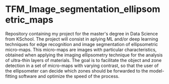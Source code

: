 # TFM_Image_segmentation_ellipsometric_maps

Repository containing my project for the master's degree in Data Science from KSchool. 
The project will consist in aplying ML and/or deep learning techniques for edge recognition and image segmentation of ellipsometric micro-maps. This micro-maps are images with particular characteristics, obtained when applying the imaging ellipsometry technique for the analysis of ultra-thin layers of materials. The goal is to facilitate the object and zone detection in a set of micro-maps with varying contrast, so that the user of the ellipsometer can decide which zones should be forwarded to the model-fitting software and optimize the speed of the process.
